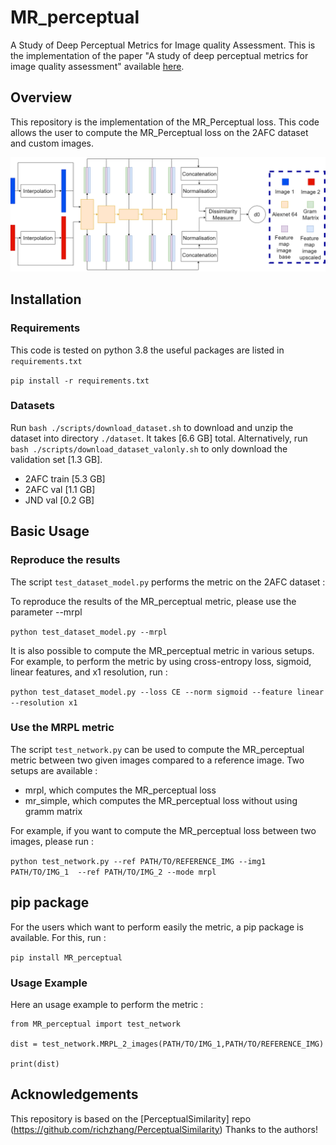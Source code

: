 # MR_perceptual
A Study of Deep Perceptual Metrics for Image quality Assessment. This is the implementation of the paper "A study of deep perceptual metrics for image quality assessment" available [here](https://arxiv.org/pdf/2202.08692.pdf).

## Overview

This repository is the implementation of the MR_Perceptual loss. This code allows the user to compute the MR_Perceptual loss on the 2AFC dataset and custom images. 

![Alt text](imgs/schema.png?raw=true "Title")

## Installation

### Requirements

This code is tested on python 3.8 the useful packages are listed in `requirements.txt`

`pip install -r requirements.txt`

### Datasets

Run `bash ./scripts/download_dataset.sh` to download and unzip the dataset into directory `./dataset`. It takes [6.6 GB] total. Alternatively, run `bash ./scripts/download_dataset_valonly.sh` to only download the validation set [1.3 GB].
- 2AFC train [5.3 GB]
- 2AFC val [1.1 GB]
- JND val [0.2 GB]  

## Basic Usage 

### Reproduce the results

The script `test_dataset_model.py` performs the metric on the 2AFC dataset :

To reproduce the results of the MR_perceptual metric, please use the parameter --mrpl

`python test_dataset_model.py --mrpl`

It is also possible to compute the MR_perceptual metric in various setups. For example, to perform the metric by using cross-entropy loss, sigmoid, linear features, and x1 resolution, run :

`python test_dataset_model.py --loss CE --norm sigmoid --feature linear --resolution x1`

### Use the MRPL metric

The script `test_network.py` can be used to compute the MR_perceptual metric between two given images compared to a reference image. Two setups are available :
- mrpl, which computes the MR_perceptual loss
- mr_simple, which computes the MR_perceptual loss without using gramm matrix

For example, if you want to compute the MR_perceptual loss between two images, please run :

`python test_network.py --ref PATH/TO/REFERENCE_IMG --img1 PATH/TO/IMG_1  --ref PATH/TO/IMG_2 --mode mrpl`

## pip package

For the users which want to perform easily the metric, a pip package is available. For this, run :

`pip install MR_perceptual`

### Usage Example

Here an usage example to perform the metric : 

```
from MR_perceptual import test_network

dist = test_network.MRPL_2_images(PATH/TO/IMG_1,PATH/TO/REFERENCE_IMG)

print(dist)
```

## Acknowledgements

This repository is based on the [PerceptualSimilarity] repo (https://github.com/richzhang/PerceptualSimilarity) Thanks to the authors! 
